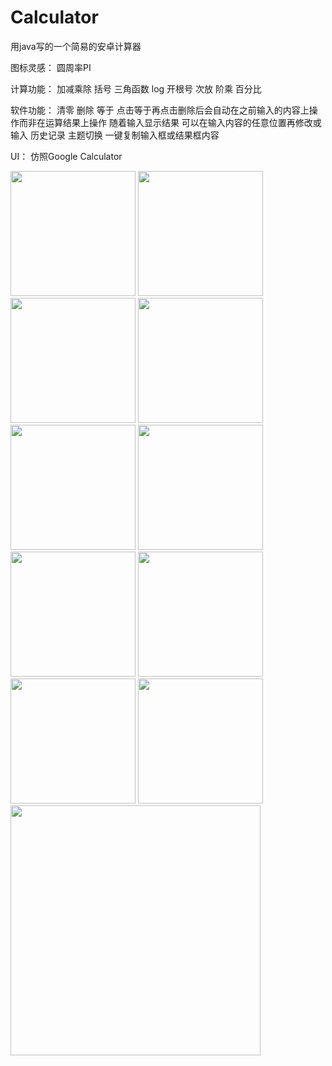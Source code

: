 # Calculator

用java写的一个简易的安卓计算器

  图标灵感：
    圆周率PI
  
  计算功能：
    加减乘除 括号 三角函数 log 开根号 次放 阶乘 百分比 
    
  软件功能：
    清零 删除 等于 点击等于再点击删除后会自动在之前输入的内容上操作而非在运算结果上操作 
    随着输入显示结果 可以在输入内容的任意位置再修改或输入 历史记录 主题切换 一键复制输入框或结果框内容
    
  UI：
    仿照Google Calculator
    

<img src=https://github.com/TenzinJamyangZHS/Calculator/assets/22554163/1e8ae7c3-a4e6-46b5-98fa-fb45cb84b485 width="200">   <img src=”https://github.com/TenzinJamyangZHS/Calculator/assets/22554163/0d712347-39b4-4c4f-9dd5-a6db82d3d97a“ width="200">   <img src=”https://github.com/TenzinJamyangZHS/Calculator/assets/22554163/77c73a18-9e0c-40ac-aecb-07abb166f570“ width="200">   <img src=”https://github.com/TenzinJamyangZHS/Calculator/assets/22554163/881038e8-79fc-4adf-9389-4acd1a9ded84“ width="200">
<img src=”https://github.com/TenzinJamyangZHS/Calculator/assets/22554163/94a55134-1dd7-40c7-8c7d-7a6cee9915b8“ width="200">   <img src=”https://github.com/TenzinJamyangZHS/Calculator/assets/22554163/78b8c5c4-5a66-457e-8ecf-629a852ce81d“ width="200">   <img src=”https://github.com/TenzinJamyangZHS/Calculator/assets/22554163/91ee9a73-48b9-432e-8acf-ae0d951d81fb“ width="200">   <img src=”https://github.com/TenzinJamyangZHS/Calculator/assets/22554163/ba75912a-fd1a-479c-bf3d-9195ea37698b“ width="200">
<img src=”https://github.com/TenzinJamyangZHS/Calculator/assets/22554163/59b3fe31-0a65-44a1-93f6-c0fe8dd72f1e“ width="200">   <img src=”https://github.com/TenzinJamyangZHS/Calculator/assets/22554163/638b2b26-95c1-4a83-a373-b02f0faff0aa“ width="200">   <img src=”https://github.com/TenzinJamyangZHS/Calculator/assets/22554163/c7cf7fb9-ac07-4992-bbf6-2be209e3af6f“ width="400">



